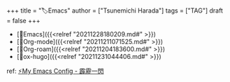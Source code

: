 +++
title = "🏷Emacs"
author = ["Tsunemichi Harada"]
tags = ["TAG"]
draft = false
+++

-   [📝Emacs]({{<relref "20211228180209.md#" >}})
-   [📝Org-mode]({{<relref "20211211071525.md#" >}})
-   [📝Org-roam]({{<relref "20211204183600.md#" >}})
-   [📝ox-hugo]({{<relref "20211231044406.md#" >}})

ref: [⚡My Emacs Config - 霹靂一閃](https://tsu-nera.github.io/keido/notes/hekireki)

